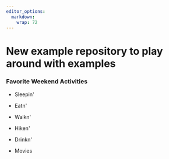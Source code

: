 ```yaml
---
editor_options: 
  markdown: 
    wrap: 72
---
```


# New example repository to play around with examples

### Favorite Weekend Activities

-   Sleepin'

-   Eatn'

-   Walkn'

-   Hiken'

-   Drinkn'

-   Movies


